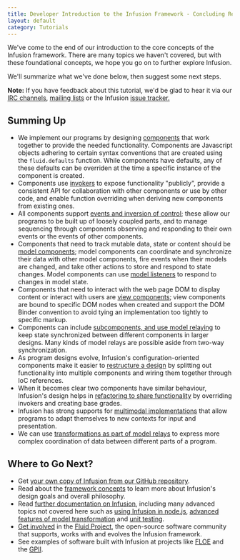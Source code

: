 ```yaml
---
title: Developer Introduction to the Infusion Framework - Concluding Remarks
layout: default
category: Tutorials
---
```


We've come to the end of our introduction to the core concepts of the Infusion framework. There are many topics we haven't covered, but with these foundational concepts, we hope you go on to further explore Infusion.

We'll summarize what we've done below, then suggest some next steps.

<div class="infusion-docs-note"><strong>Note:</strong> If you have feedback about this tutorial, we'd be glad to hear it via our <a href="https://wiki.fluidproject.org/display/fluid/IRC+Channel">IRC channels</a>, <a href="https://wiki.fluidproject.org/display/fluid/Mailing+Lists">mailing lists</a> or the Infusion <a href="https://issues.fluidproject.org/projects/FLUID/summary">issue tracker.</a></div>

## Summing Up

* We implement our programs by designing [components](DeveloperIntroductionToInfusionFramework-Components.html) that work together to provide the needed functionality. Components are Javascript objects adhering to certain syntax conventions that are created using the `fluid.defaults` function. While components have defaults, any of these defaults can be overriden at the time a specific instance of the component is created.
* Components use [invokers](DeveloperIntroductionToInfusionFramework-Invokers.html) to expose functionality "publicly", provide a consistent API for collaboration with other components or use by other code, and enable function overriding when deriving new components from existing ones.
* All components support [events and inversion of control](DeveloperIntroductionToInfusionFramework-EventsAndInversionOfControl.html); these allow our programs to be built up of loosely coupled parts, and to manage sequencing through components observing and responding to their own events or the events of other components.
* Components that need to track mutable data, state or content should be [model components](DeveloperIntroductionToInfusionFramework-ModelsAndModelComponents.html); model components can coordinate and synchronize their data with other model components, fire events when their models are changed, and take other actions to store and respond to state changes. Model components can use [model listeners](DeveloperIntroductionToInfusionFramework-ListeningToModelChanges.html) to respond to changes in model state.
* Components that need to interact with the web page DOM to display content or interact with users are [view components](DeveloperIntroductionToInfusionFramework-ViewsAndViewComponents.html); view components are bound to specific DOM nodes when created and support the DOM Binder convention to avoid tying an implementation too tightly to specific markup.
* Components can include [subcomponents, and use model relaying](DeveloperIntroductionToInfusionFramework-SubcomponentsAndModelRelaying.html) to keep state synchronized between different components in larger designs. Many kinds of model relays are possible aside from two-way synchronization.
* As program designs evolve, Infusion's configuration-oriented components make it easier to [restructure a design](DeveloperIntroductionToInfusionFramework-RestructuringComponents.md) by splitting out functionality into multiple components and wiring them together through IoC references.
* When it becomes clear two components have similar behaviour, Infusion's design helps in [refactoring to share functionality](DeveloperIntroductionToInfusionFramework-OverridingInvokersAndRefactoring.html) by overriding invokers and creating base grades.
* Infusion has strong supports for [multimodal implementations](DeveloperIntroductionToInfusionFramework-ExtendingDesignsWithExistingComponents.md) that allow programs to adapt themselves to new contexts for input and presentation.
* We can use [transformations as part of model relays](DeveloperIntroductionToInfusionFramework-TransformingModelRelays.md) to express more complex coordination of data between different parts of a program.

## Where to Go Next?

* Get [your own copy of Infusion from our GitHub repository](https://github.com/fluid-project/infusion).
* Read about the [framework concepts](/FrameworkConcepts.md) to learn more about Infusion's design goals and overall philosophy.
* Read [further documentation on Infusion](/), including many advanced topics not covered here such as [using Infusion in node.js](/NodeAPI.md), [advanced features of model transformation](/ModelTransformationAPI.md) and [unit testing](/jqUnit.html).
* [Get involved](https://wiki.fluidproject.org/display/fluid/Get+Involved) in the [Fluid Project](http://fluidproject.org/), the open-source software community that supports, works with and evolves the Infusion framework.
* See examples of software built with Infusion at projects like [FLOE](http://floeproject.org/) and the [GPII](http://gpii.net/).
